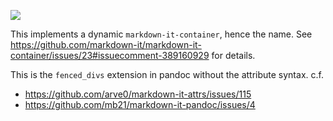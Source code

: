 [![](https://vsmarketplacebadge.apphb.com/version/ickc.markdown-emoji.svg)](https://marketplace.visualstudio.com/items?itemName=ickc.markdown-emoji)

This implements a dynamic `markdown-it-container`, hence the name. See <https://github.com/markdown-it/markdown-it-container/issues/23#issuecomment-389160929> for details.

This is the `fenced_divs` extension in pandoc without the attribute syntax. c.f.

 - <https://github.com/arve0/markdown-it-attrs/issues/115>
 - <https://github.com/mb21/markdown-it-pandoc/issues/4>
